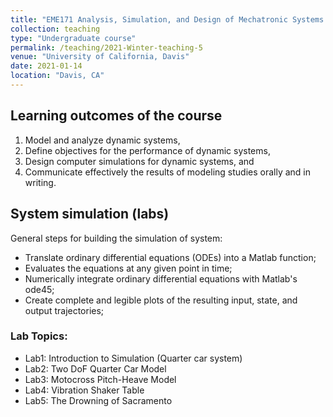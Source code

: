 ```yaml
---
title: "EME171 Analysis, Simulation, and Design of Mechatronic Systems (Lab sessions)"
collection: teaching
type: "Undergraduate course"
permalink: /teaching/2021-Winter-teaching-5
venue: "University of California, Davis"
date: 2021-01-14
location: "Davis, CA"
---
```


## Learning outcomes of the course 
1. Model and analyze dynamic systems,
2. Define objectives for the performance of dynamic systems,
3. Design computer simulations for dynamic systems, and
4. Communicate effectively the results of modeling studies orally and in writing.

## System simulation (labs)
General steps for building the simulation of system:
* Translate ordinary differential equations (ODEs) into a Matlab function;
* Evaluates the equations at any given point in time;
* Numerically integrate ordinary differential equations with Matlab's ode45;
* Create complete and legible plots of the resulting input, state, and output trajectories; 
### Lab Topics:
- Lab1: Introduction to Simulation (Quarter car system)
- Lab2: Two DoF Quarter Car Model
- Lab3: Motocross Pitch-Heave Model
- Lab4: Vibration Shaker Table
- Lab5: The Drowning of Sacramento
